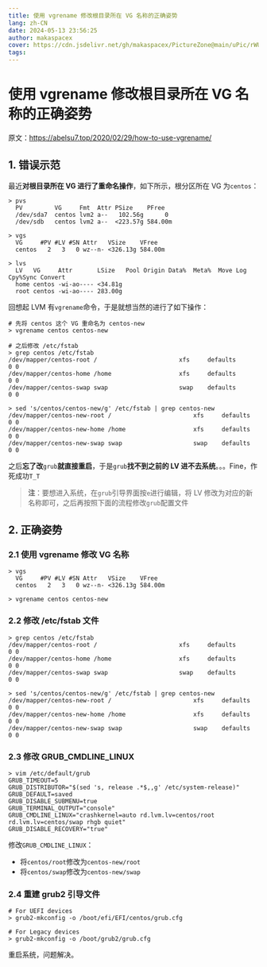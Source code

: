 ```yaml
---
title: 使用 vgrename 修改根目录所在 VG 名称的正确姿势
lang: zh-CN
date: 2024-05-13 23:56:25
author: makaspacex
cover: https://cdn.jsdelivr.net/gh/makaspacex/PictureZone@main/uPic/rWUGup.jpg
tags:
---
```


# 使用 vgrename 修改根目录所在 VG 名称的正确姿势

原文：https://abelsu7.top/2020/02/29/how-to-use-vgrename/

## 1. 错误示范

最近**对根目录所在 VG 进行了重命名操作**，如下所示，根分区所在 VG 为`centos`：

```shell
> pvs
  PV         VG     Fmt  Attr PSize    PFree
  /dev/sda7  centos lvm2 a--   102.56g      0
  /dev/sdb   centos lvm2 a--  <223.57g 584.00m

> vgs
  VG     #PV #LV #SN Attr   VSize    VFree
  centos   2   3   0 wz--n- <326.13g 584.00m

> lvs
  LV   VG     Attr       LSize   Pool Origin Data%  Meta%  Move Log Cpy%Sync Convert
  home centos -wi-ao---- <34.81g
  root centos -wi-ao---- 283.00g
```

回想起 LVM 有`vgrename`命令，于是就想当然的进行了如下操作：

```shell
# 先将 centos 这个 VG 重命名为 centos-new
> vgrename centos centos-new

# 之后修改 /etc/fstab
> grep centos /etc/fstab
/dev/mapper/centos-root /                       xfs     defaults        0 0
/dev/mapper/centos-home /home                   xfs     defaults        0 0
/dev/mapper/centos-swap swap                    swap    defaults        0 0

> sed 's/centos/centos-new/g' /etc/fstab | grep centos-new
/dev/mapper/centos-new-root /                       xfs     defaults        0 0
/dev/mapper/centos-new-home /home                   xfs     defaults        0 0
/dev/mapper/centos-new-swap swap                    swap    defaults        0 0
```

之后**忘了改**`grub`**就直接重启**，于是`grub`**找不到之前的 LV 进不去系统**。。。Fine，作死成功`T_T`

> **注**：要想进入系统，在`grub`引导界面按`e`进行编辑，将 LV 修改为对应的新名称即可，之后再按照下面的流程修改`grub`配置文件

## 2. 正确姿势

### 2.1 使用 vgrename 修改 VG 名称

```shell
> vgs
  VG     #PV #LV #SN Attr   VSize    VFree
  centos   2   3   0 wz--n- <326.13g 584.00m

> vgrename centos centos-new
```

### 2.2 修改 /etc/fstab 文件

```shell
> grep centos /etc/fstab
/dev/mapper/centos-root /                       xfs     defaults        0 0
/dev/mapper/centos-home /home                   xfs     defaults        0 0
/dev/mapper/centos-swap swap                    swap    defaults        0 0

> sed 's/centos/centos-new/g' /etc/fstab | grep centos-new
/dev/mapper/centos-new-root /                       xfs     defaults        0 0
/dev/mapper/centos-new-home /home                   xfs     defaults        0 0
/dev/mapper/centos-new-swap swap                    swap    defaults        0 0
```

### 2.3 修改 GRUB_CMDLINE_LINUX

```shell
> vim /etc/default/grub
GRUB_TIMEOUT=5
GRUB_DISTRIBUTOR="$(sed 's, release .*$,,g' /etc/system-release)"
GRUB_DEFAULT=saved
GRUB_DISABLE_SUBMENU=true
GRUB_TERMINAL_OUTPUT="console"
GRUB_CMDLINE_LINUX="crashkernel=auto rd.lvm.lv=centos/root rd.lvm.lv=centos/swap rhgb quiet"
GRUB_DISABLE_RECOVERY="true"
```

修改`GRUB_CMDLINE_LINUX`：

- 将`centos/root`修改为`centos-new/root`
- 将`centos/swap`修改为`centos-new/swap`

### 2.4 重建 grub2 引导文件

```shell
# For UEFI devices
> grub2-mkconfig -o /boot/efi/EFI/centos/grub.cfg

# For Legacy devices
> grub2-mkconfig -o /boot/grub2/grub.cfg
```

重启系统，问题解决。